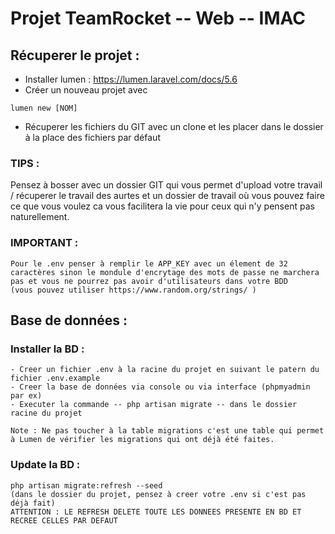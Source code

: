 # Projet TeamRocket -- Web -- IMAC 

## Récuperer le projet : 

	
* Installer lumen : https://lumen.laravel.com/docs/5.6
* Créer un nouveau projet avec 
```
lumen new [NOM]
```
* Récuperer les fichiers du GIT avec un clone et les placer dans le dossier à la place des fichiers par défaut


### TIPS : 
Pensez à bosser avec un dossier GIT qui vous permet d'upload votre travail / récuperer le travail des aurtes et un dossier de travail où vous pouvez faire ce que vous voulez ca vous facilitera la vie pour ceux qui n'y pensent pas naturellement. 


### IMPORTANT : 
	Pour le .env penser à remplir le APP_KEY avec un élement de 32 caractères sinon le mondule d'encrytage des mots de passe ne marchera pas et vous ne pourrez pas avoir d'utilisateurs dans votre BDD 
	(vous pouvez utiliser https://www.random.org/strings/ )



	
	
## Base de données : 

### Installer la BD : 
	- Creer un fichier .env à la racine du projet en suivant le patern du fichier .env.example
	- Creer la base de données via console ou via interface (phpmyadmin par ex)
	- Executer la commande -- php artisan migrate -- dans le dossier racine du projet 

	Note : Ne pas toucher à la table migrations c'est une table qui permet à Lumen de vérifier les migrations qui ont déjà été faites.


### Update la BD : 
	php artisan migrate:refresh --seed 
	(dans le dossier du projet, pensez à creer votre .env si c'est pas déjà fait)
	ATTENTION : LE REFRESH DELETE TOUTE LES DONNEES PRESENTE EN BD ET RECREE CELLES PAR DEFAUT